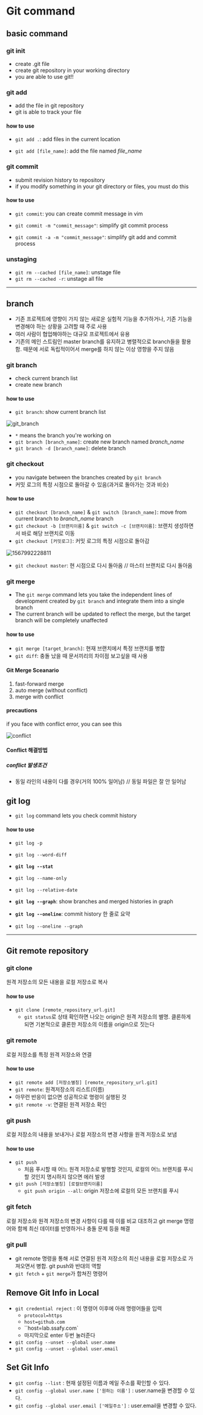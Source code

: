 # Git command

## basic command

### git init

* create .git file
* create git repository in your working directory
* you are able to use git!!

### git add

* add the file in git repository
* git is able to track your file

#### how to use

* `git add .`: add files in the current location

* `git add [file_name]`: add the file named *file_name*

### git commit

* submit revision history to repository
* if you modify something in your git directory or files, you must do this

#### how to use

* `git commit`: you can create commit message in vim

* `git commit -m "commit_message"`: simplify  git commit process

* `git commit -a -m "commit_message"`: simplify git add and commit process

### unstaging

* `git rm --cached [file_name]`: unstage file
* `git rm --cached -r`: unstage all file

---



## branch

* 기존 프로젝트에 영향이 가지 않는 새로운 실험적 기능을 추가하거나, 기존 기능을 변경해야 하는 상황을 고려할 때 주로 사용
* 여러 사람이 협업해야하는 대규모 프로젝트에서 유용
* 기존의 메인 스트림인 master branch를 유지하고 병렬적으로 branch들을 활용함. 때문에 서로 독립적이어서 merge를 하지 않는 이상 영향을 주지 않음

### git branch

* check current branch list
* create new branch

#### how to use

* `git branch`: show current branch list

![git_branch](assets/gitbranch.png)

* `*` means the branch you're working on
* `git branch [branch_name]`: create new branch named *branch_name*
* `git branch -d [branch_name]`: delete branch

### git checkout

* you navigate between the branches created by `git branch`
* 커밋 로그의 특정 시점으로 돌아갈 수 있음(과거로 돌아가는 것과 비슷)

#### how to use

* `git checkout [branch_name]` & `git switch [branch_name]`: move from current branch to *branch_name* branch
* `git checkout -b [브랜치이름]` & `git switch -c [브랜치이름]`:  브랜치 생성하면서 바로 해당 브랜치로 이동
* `git checkout [커밋로그]`: 커밋 로그의 특정 시점으로 돌아감

![1567992228811](assets/1567992228811.png)

* `git checkout master`: 현 시점으로 다시 돌아옴 // 마스터 브랜치로 다시 돌아옴

### git merge

* The `git merge` command lets you take the independent lines of development created by `git branch` and integrate them into a single branch
* The current branch will be updated to reflect the merge, but the target branch will be completely unaffected

#### how to use

* `git merge [target_branch]`: 현재 브랜치에서 특정 브랜치를 병합
* `git diff`: 충돌 났을 때 문서끼리의 차이점 보고싶을 때 사용

#### Git Merge Sceanario

1. fast-forward merge
2. auto merge (without conflict)
3. merge with conflict

#### precautions

if you face with conflict error, you can see this

![conflict](assets/conflict.png)

#### Conflict 해결방법

##### conflict 발생조건

* 동일 라인의 내용이 다를 경우(거의 100% 일어남) // 동일 파일은 잘 안 일어남

## git log

* `git log` command lets you check commit history

#### how to use

* `git log -p`

* `git log --word-diff`

* **`git log --stat`**

* `git log --name-only`

* `git log --relative-date`

* **`git log --graph`**: show branches and merged histories in graph

* **`git log --oneline`**: commit history 한 줄로 요약
* `git log --oneline --graph`

---



## Git remote repository

### git clone

원격 저장소의 모든 내용을 로컬 저장소로 복사

#### how to use

* `git clone [remote_repository_url.git]`
  * `git status`로 상태 확인하면 나오는 origin은 원격 저장소의 별명. 클론하게 되면 기본적으로 클론한 저장소의 이름을 origin으로 짓는다

### git remote

로컬 저장소를 특정 원격 저장소와 연결

#### how to use

* `git remote add [저장소별칭] [remote_repository_url.git]`
* `git remote`: 원격저장소의 리스트(이름)
* 아무런 반응이 없으면 성공적으로 명령이 실행된 것
* `git remote -v`: 연결된 원격 저장소  확인

### git push

로컬 저장소의 내용을 보내거나 로컬 저장소의 변경 사항을 원격 저장소로 보냄

#### how to use

* `git push`
  * 처음 푸시할 때 어느 원격 저장소로 발행할 것인지, 로컬의 어느 브랜치를 푸시할 것인지 명시하지 않으면 에러 발생
* `git push [저장소별칭] [로컬브랜치이름]`
  * `git push origin --all`: origin 저장소에 로컬의 모든 브랜치를 푸시

### git fetch

로컬 저장소와 원격 저장소의 변경 사항이 다를 때 이를 비교 대조하고 git merge 명령어와 함께 최신 데이터를 반영하거나 충돌 문제 등을 해결

### git pull

* git remote 명령을 통해 서로 연결된 원격 저장소의 최신 내용을 로컬 저장소로 가져오면서 병합. git push와 반대의 역할
* `git fetch` + `git merge`가 합쳐진 명령어



## Remove Git Info in Local

* `git credential reject` : 이 명령어 이후에 아래 명령어들을 입력
  * `protocol=https`
  * `host=github.com`
  * ``host=lab.ssafy.com`
  * 마지막으로 enter 두번 눌러준다
* `git config --unset --global user.name`
* `git config --unset --global user.email`

## Set Git Info

- `git config --list` : 현재 설정된 이름과 메일 주소를 확인할 수 있다.
- `git config --global user.name ['원하는 이름']` : user.name을 변경할 수 있다.
- `git config --global user.email ['메일주소']` : user.email을 변경할 수 있다.